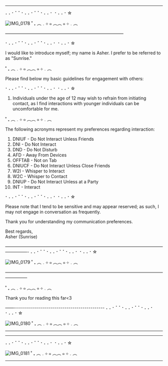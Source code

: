 ---------------------------
⠄⠄⠂⠁⠁⠂⠄⠄⠂⠁⠁⠂⠄⠄⠂ ⠂⠄⠄⠂☆

![IMG_0178](https://github.com/user-attachments/assets/c3e41a70-5ab2-4308-a746-9618b5cca907)
˚ ₊ ︵﹒⊹ ๑ ︵︵ ๑ ⊹﹒︵

———————————————————————————


⠂⠄⠄⠂⠁⠁⠂⠄⠄⠂⠁⠁⠂⠄⠄⠂ ⠂⠄⠄⠂☆

I would like to introduce myself; my name is Asher. I prefer to be referred to as "Sunrise."

˚ ₊ ︵﹒⊹ ๑ ︵︵ ๑ ⊹﹒︵

Please find below my basic guidelines for engagement with others:

⠂⠄⠄⠂⠁⠁⠂⠄⠄⠂⠁⠁⠂⠄⠄⠂ ⠂⠄⠄⠂☆

1. Individuals under the age of 12 may wish to refrain from initiating contact, as I find interactions with younger individuals can be uncomfortable for me.
 
˚ ₊ ︵﹒⊹ ๑ ︵︵ ๑ ⊹﹒︵

The following acronyms represent my preferences regarding interaction:

1. DNIUF - Do Not Interact Unless Friends 
2. DNI - Do Not Interact 
3. DND - Do Not Disturb 
4. AFD - Away From Devices 
5. OFFTAB - Not on Tab 
6. DNIUCF - Do Not Interact Unless Close Friends 
7. W2I - Whisper to Interact 
8. W2C - Whisper to Contact 
9. DNIUP - Do Not Interact Unless at a Party 
10. INT - Interact 

⠂⠄⠄⠂⠁⠁⠂⠄⠄⠂⠁⠁⠂⠄⠄⠂ ⠂⠄⠄⠂☆

Please note that I tend to be sensitive and may appear reserved; as such, I may not engage in conversation as frequently.

Thank you for understanding my communication preferences.

Best regards,  
Asher (Sunrise)

—————————————————————————————————————————-
⠄⠄⠂⠁⠁⠂⠄⠄⠂⠁⠁⠂⠄⠄⠂ ⠂⠄⠄⠂☆

![IMG_0179](https://github.com/user-attachments/assets/90181a0a-3614-4aad-8e9e-13ddb82e0131)
˚ ₊ ︵﹒⊹ ๑ ︵︵ ๑ ⊹﹒︵

—————————————————————————————————————————

˚ ₊ ︵﹒⊹ ๑ ︵︵ ๑ ⊹﹒︵

 Thank you for reading this far<3

——---------------------------------------------
⠄⠄⠂⠁⠁⠂⠄⠄⠂⠁⠁⠂⠄⠄⠂ ⠂⠄⠄⠂☆

![IMG_0180](https://github.com/user-attachments/assets/f1db78fc-a127-4f0c-9bb6-4cf0b1616d8a)
˚ ₊ ︵﹒⊹ ๑ ︵︵ ๑ ⊹﹒︵

----------------------------------------------


-------------------------------------
⠄⠄⠂⠁⠁⠂⠄⠄⠂⠁⠁⠂⠄⠄⠂ ⠂⠄⠄⠂☆

![IMG_0181](https://github.com/user-attachments/assets/57f2f930-5162-4e0c-8665-de28fac6b082)
˚ ₊ ︵﹒⊹ ๑ ︵︵ ๑ ⊹﹒︵

-----------------------------------